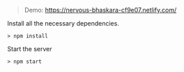 > Demo: https://nervous-bhaskara-cf9e07.netlify.com/
<p>Install all the necessary dependencies.</p>
<pre>
<code>> npm install</code>
</pre>

<p>Start the server</p>
<pre>
<code>> npm start</code>
</pre>